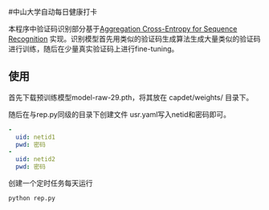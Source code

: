 #中山大学自动每日健康打卡

本程序中验证码识别部分基于[Aggregation Cross-Entropy for Sequence Recognition](https://arxiv.org/abs/1904.08364)
实现。识别模型首先用类似的验证码生成算法生成大量类似的验证码进行训练，随后在少量真实验证码上进行fine-tuning。

## 使用
首先下载预训练模型model-raw-29.pth，将其放在 capdet/weights/ 目录下。

随后在与rep.py同级的目录下创建文件 usr.yaml写入netid和密码即可。
```yaml
-
  uid: netid1
  pwd: 密码
-
  uid: netid2
  pwd: 密码
```

创建一个定时任务每天运行
```bash
python rep.py
```